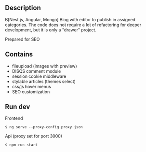## Description
B[Nest.js, Angular, Mongo] Blog with editor to publish in assigned categories.
The code does not require a lot of refactoring for deeper development, but it is only a "drawer" project.

Prepared for SEO

## Contains
- fileupload (images with preview)
- DISQS comment module
- session cookie middleware
- stylable articles (themes select)
- css/js hover menus
- SEO customization

## Run dev

Frontend
```
$ ng serve --proxy-config proxy.json
```
Api (proxy set for port 3000)
```
$ npm run start
```
